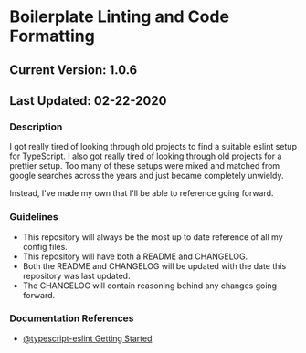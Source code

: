 # Boilerplate Linting and Code Formatting

## Current Version: 1.0.6

## Last Updated: 02-22-2020

### Description

I got really tired of looking through old projects to find a suitable eslint setup for TypeScript. I also got really tired of looking through old projects for a prettier setup. Too many of these setups were mixed and matched from google searches across the years and just became completely unwieldy.

Instead, I've made my own that I'll be able to reference going forward.

### Guidelines

- This repository will always be the most up to date reference of all my config files.
- This repository will have both a README and CHANGELOG.
- Both the README and CHANGELOG will be updated with the date this repository was last updated.
- The CHANGELOG will contain reasoning behind any changes going forward.

### Documentation References

- [@typescript-eslint Getting Started](https://github.com/typescript-eslint/typescript-eslint/blob/master/docs/getting-started/linting/README.md)
